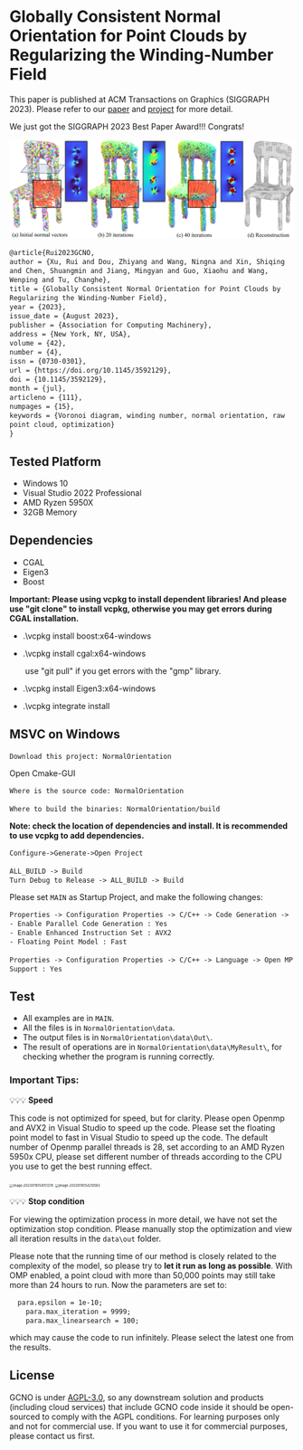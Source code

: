 # Globally Consistent Normal Orientation for Point Clouds by Regularizing the Winding-Number Field

This paper is published at ACM Transactions on Graphics (SIGGRAPH 2023). Please refer to our [paper](https://arxiv.org/abs/2304.11605) and [project](https://xrvitd.github.io/Projects/GCNO/index.html) for more detail.

We just got the SIGGRAPH 2023 Best Paper Award!!! Congrats!

![](./pics/teaser4.png)


```
@article{Rui2023GCNO,
author = {Xu, Rui and Dou, Zhiyang and Wang, Ningna and Xin, Shiqing and Chen, Shuangmin and Jiang, Mingyan and Guo, Xiaohu and Wang, Wenping and Tu, Changhe},
title = {Globally Consistent Normal Orientation for Point Clouds by Regularizing the Winding-Number Field},
year = {2023},
issue_date = {August 2023},
publisher = {Association for Computing Machinery},
address = {New York, NY, USA},
volume = {42},
number = {4},
issn = {0730-0301},
url = {https://doi.org/10.1145/3592129},
doi = {10.1145/3592129},
month = {jul},
articleno = {111},
numpages = {15},
keywords = {Voronoi diagram, winding number, normal orientation, raw point cloud, optimization}
}
```

## Tested Platform

- Windows 10 
- Visual Studio 2022 Professional
- AMD Ryzen 5950X
- 32GB Memory

## Dependencies
- CGAL 
- Eigen3
- Boost


**Important: Please using vcpkg to install dependent libraries! And please use  "git clone" to install vcpkg, otherwise you may get errors during CGAL installation.**

- .\vcpkg install boost:x64-windows

- .\vcpkg install cgal:x64-windows

  ​	use "git pull" if you get errors with the "gmp" library.

- .\vcpkg install Eigen3:x64-windows

- .\vcpkg integrate install



## MSVC on Windows

```
Download this project: NormalOrientation
```
Open Cmake-GUI

```
Where is the source code: NormalOrientation

Where to build the binaries: NormalOrientation/build
```

**Note: check the location of dependencies and install. It is recommended to use vcpkg to add dependencies.**

```
Configure->Generate->Open Project

ALL_BUILD -> Build
Turn Debug to Release -> ALL_BUILD -> Build
```

Please set `MAIN` as Startup Project, and make the following changes:

```
Properties -> Configuration Properties -> C/C++ -> Code Generation -> 
- Enable Parallel Code Generation : Yes
- Enable Enhanced Instruction Set : AVX2
- Floating Point Model : Fast

Properties -> Configuration Properties -> C/C++ -> Language -> Open MP Support : Yes
```

## Test

- All examples are in `MAIN`. 
- All the files is in `NormalOrientation\data`. 
- The output files is in `NormalOrientation\data\Out\`.
- The result of operations are in `NormalOrientation\data\MyResult\`, for checking whether the program is running correctly.


### Important Tips: 

💡💡💡 **Speed**
  
This code is not optimized for speed, but for clarity. Please open Openmp and AVX2 in Visual Studio to speed up the code.
Please set the floating point model to fast in Visual Studio to speed up the code.
The default number of Openmp parallel threads is 28, set according to an AMD Ryzen 5950x CPU, 
please set different number of threads according to the CPU you use to get the best running effect.

<img src="pics\image-20230116154151378.png" alt="image-20230116154151378" style="zoom:40%;" />

<img src="pics\image-20230116154210583.png" alt="image-20230116154210583" style="zoom:40%;" />



💡💡💡 **Stop condition**

For viewing the optimization process in more detail, we have not set the optimization stop condition. Please manually stop the optimization and view all iteration results in the `data\out` folder.

Please note that the running time of our method is closely related to the complexity of the model, so please try to **let it run as long as possible**. With OMP enabled, a point cloud with more than 50,000 points may still take more than 24 hours to run.
Now the parameters are set to: 
```
  para.epsilon = 1e-10;
	para.max_iteration = 9999;
	para.max_linearsearch = 100;
```
which may cause the code to run infinitely. Please select the latest one from the results.

## License
GCNO is under [AGPL-3.0](https://www.gnu.org/licenses/agpl-3.0.en.html), so any downstream solution and products (including cloud services) that include GCNO code inside it should be open-sourced to comply with the AGPL conditions. For learning purposes only and not for commercial use. If you want to use it for commercial purposes, please contact us first.

